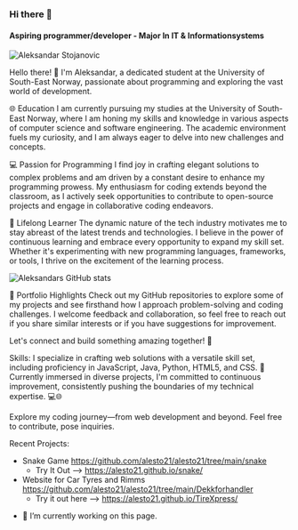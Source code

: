 ### Hi there 👋
#### Aspiring programmer/developer - Major In IT & Informationsystems

![Aleksandar Stojanovic](https://github.com/alesto21/alesto21/assets/127410886/5543e8ac-a342-48bc-b16b-0867b02fdb4e)


Hello there! 👋 I'm Aleksandar, a dedicated student at the University of South-East Norway, passionate about programming and exploring the vast world of development.

🌐 Education
I am currently pursuing my studies at the University of South-East Norway, where I am honing my skills and knowledge in various aspects of computer science and software engineering. The academic environment fuels my curiosity, and I am always eager to delve into new challenges and concepts.


💻 Passion for Programming
I find joy in crafting elegant solutions to complex problems and am driven by a constant desire to enhance my programming prowess. My enthusiasm for coding extends beyond the classroom, as I actively seek opportunities to contribute to open-source projects and engage in collaborative coding endeavors.


🚀 Lifelong Learner
The dynamic nature of the tech industry motivates me to stay abreast of the latest trends and technologies. I believe in the power of continuous learning and embrace every opportunity to expand my skill set. Whether it's experimenting with new programming languages, frameworks, or tools, I thrive on the excitement of the learning process.

![Aleksandars GitHub stats](https://github-readme-stats.vercel.app/api?username=alesto21&show_icons=true&theme=radical)  


🌟 Portfolio Highlights
Check out my GitHub repositories to explore some of my projects and see firsthand how I approach problem-solving and coding challenges. I welcome feedback and collaboration, so feel free to reach out if you share similar interests or if you have suggestions for improvement.


Let's connect and build something amazing together! 🚀

Skills: I specialize in crafting web solutions with a versatile skill set, including proficiency in JavaScript, Java, Python, HTML5, and CSS. 🚀 Currently immersed in diverse projects, I'm committed to continuous improvement, consistently pushing the boundaries of my technical expertise. 💻🌐


Explore my coding journey—from web development and beyond. Feel free to contribute, pose inquiries.

Recent Projects:

* Snake Game  https://github.com/alesto21/alesto21/tree/main/snake
  - Try It Out --> https://alesto21.github.io/snake/
* Website for Car Tyres and Rimms  https://github.com/alesto21/alesto21/tree/main/Dekkforhandler
  - Try it out here --> https://alesto21.github.io/TireXpress/


- 🔭 I’m currently working on this page. 




